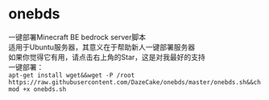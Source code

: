 # onebds
一键部署Minecraft BE bedrock server脚本  
适用于Ubuntu服务器，其意义在于帮助新人一键部署服务器  
如果你觉得它有用，请点击右上角的Star，这是对我最好的支持  
一键部署：  
`apt-get install wget&&wget -P /root https://raw.githubusercontent.com/DazeCake/onebds/master/onebds.sh&&chmod +x onebds.sh`
